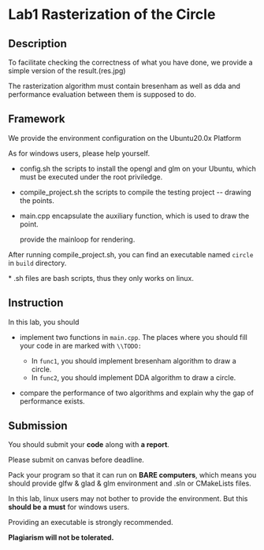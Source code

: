 # Lab1 Rasterization of the Circle

## Description

To facilitate checking the correctness of what you have done, we provide a simple version of the result.(res.jpg)

The rasterization algorithm must contain bresenham as well as dda and performance evaluation between them is supposed to do.

## Framework

We provide the environment configuration on the Ubuntu20.0x Platform

As for windows users, please help yourself.

* config.sh
    the scripts to install the opengl and glm on your Ubuntu, which must be executed under the root priviledge.

* compile_project.sh
    the scripts to compile the testing project -- drawing the points.
    
* main.cpp
    encapsulate the auxiliary function, which is used to draw the point.

    provide the mainloop for rendering.

After running compile_project.sh, you can find an executable named `circle` in `build` directory.

\* .sh files are bash scripts, thus they only works on linux.

## Instruction

In this lab, you should

* implement two functions in `main.cpp`. The places where you should fill your code in are marked with `\\TODO:`
  * In `func1`, you should implement bresenham algorithm to draw a circle.
  * In `func2`, you should implement DDA algorithm to draw a circle.

* compare the performance of two algorithms and explain why the gap of performance exists.

## Submission

You should submit your **code** along with **a report**.

Please submit on canvas before deadline.

Pack your program so that it can run on **BARE computers**, which means you should provide glfw \& glad & glm environment and .sln or CMakeLists files.

In this lab, linux users may not bother to provide the environment. But this **should be a must** for windows users.

Providing an executable is strongly recommended.

**Plagiarism will not be tolerated.**